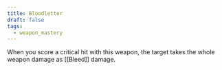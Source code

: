 ```yaml
---
title: Bloodletter
draft: false
tags:
  - weapon_mastery
---
```

When you score a critical hit with this weapon, the target takes the whole weapon damage as [[Bleed]] damage.